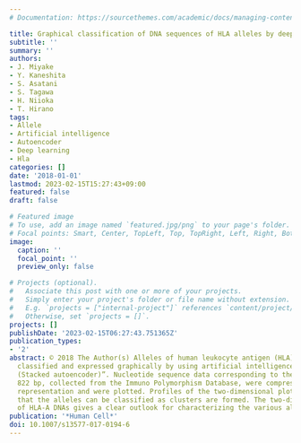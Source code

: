 ```yaml
---
# Documentation: https://sourcethemes.com/academic/docs/managing-content/

title: Graphical classification of DNA sequences of HLA alleles by deep learning
subtitle: ''
summary: ''
authors:
- J. Miyake
- Y. Kaneshita
- S. Asatani
- S. Tagawa
- H. Niioka
- T. Hirano
tags:
- Allele
- Artificial intelligence
- Autoencoder
- Deep learning
- Hla
categories: []
date: '2018-01-01'
lastmod: 2023-02-15T15:27:43+09:00
featured: false
draft: false

# Featured image
# To use, add an image named `featured.jpg/png` to your page's folder.
# Focal points: Smart, Center, TopLeft, Top, TopRight, Left, Right, BottomLeft, Bottom, BottomRight.
image:
  caption: ''
  focal_point: ''
  preview_only: false

# Projects (optional).
#   Associate this post with one or more of your projects.
#   Simply enter your project's folder or file name without extension.
#   E.g. `projects = ["internal-project"]` references `content/project/deep-learning/index.md`.
#   Otherwise, set `projects = []`.
projects: []
publishDate: '2023-02-15T06:27:43.751365Z'
publication_types:
- '2'
abstract: © 2018 The Author(s) Alleles of human leukocyte antigen (HLA)-A DNAs are
  classified and expressed graphically by using artificial intelligence “Deep Learning
  (Stacked autoencoder)”. Nucleotide sequence data corresponding to the length of
  822 bp, collected from the Immuno Polymorphism Database, were compressed to 2-dimensional
  representation and were plotted. Profiles of the two-dimensional plots indicate
  that the alleles can be classified as clusters are formed. The two-dimensional plot
  of HLA-A DNAs gives a clear outlook for characterizing the various alleles.
publication: '*Human Cell*'
doi: 10.1007/s13577-017-0194-6
---
```

